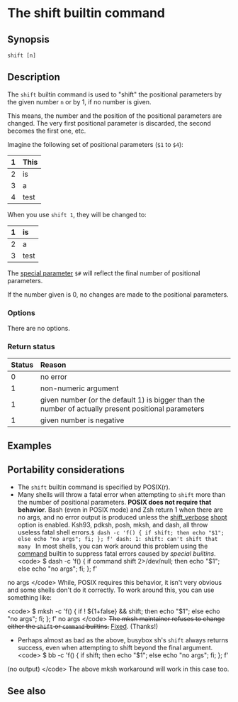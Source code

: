 # The shift builtin command

## Synopsis

    shift [n]

## Description

The `shift` builtin command is used to "shift" the positional parameters
by the given number `n` or by 1, if no number is given.

This means, the number and the position of the positional parameters are
changed. The very first positional parameter is discarded, the second
becomes the first one, etc.

Imagine the following set of positional parameters (`$1` to `$4`):

| 1   | This |
|:----|:-----|
| 2   | is   |
| 3   | a    |
| 4   | test |

When you use `shift 1`, they will be changed to:

| 1   | is   |
|:----|:-----|
| 2   | a    |
| 3   | test |

The [special parameter](syntax/shellvars.md#special_parameters) `$#` will
reflect the final number of positional parameters.

If the number given is 0, no changes are made to the positional
parameters.

### Options

There are no options.

### Return status

| Status | Reason                                                                                              |
|:-------|:----------------------------------------------------------------------------------------------------|
| 0      | no error                                                                                            |
| 1      | non-numeric argument                                                                                |
| 1      | given number (or the default 1) is bigger than the number of actually present positional parameters |
| 1      | given number is negative                                                                            |

## Examples

## Portability considerations

- The `shift` builtin command is specified by POSIX(r).
- Many shells will throw a fatal error when attempting to `shift` more
  than the number of positional parameters. **POSIX does not require
  that behavior**. Bash (even in POSIX mode) and Zsh return 1 when there
  are no args, and no error output is produced unless the
  [shift_verbose](internals/shell_options#shift_verbose)
  [shopt](commands/builtin/shopt) option is enabled. Ksh93, pdksh, posh,
  mksh, and dash, all throw useless fatal shell
  errors.`$ dash -c 'f() { if shift; then echo "$1"; else echo "no args"; fi; }; f'
  dash: 1: shift: can't shift that many
  ` In most shells, you can work around this problem using the
  [command](/commands/builtin/command) builtin to suppress fatal errors
  caused by *special builtins*. \<code\> \$ dash -c 'f() { if command
  shift 2\>/dev/null; then echo "\$1"; else echo "no args"; fi; }; f'

no args \</code\> While, POSIX requires this behavior, it isn't very
obvious and some shells don't do it correctly. To work around this, you
can use something like:

\<code\> \$ mksh -c 'f() { if ! \${1+false} && shift; then echo "\$1";
else echo "no args"; fi; }; f' no args \</code\> ~~The mksh maintainer
refuses to change either the `shift` or `command` builtins.~~
[Fixed](https://github.com/MirBSD/mksh/commit/996e05548ab82f7ef2dea61f109cc7b6d13837fa).
(Thanks!)

- Perhaps almost as bad as the above, busybox sh's `shift` always
  returns success, even when attempting to shift beyond the final
  argument. \<code\> \$ bb -c 'f() { if shift; then echo "\$1"; else
  echo "no args"; fi; }; f'

(no output) \</code\> The above mksh workaround will work in this case
too.

## See also
